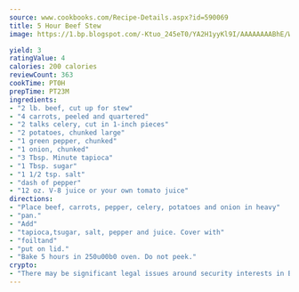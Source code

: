 ```yaml
---
source: www.cookbooks.com/Recipe-Details.aspx?id=590069
title: 5 Hour Beef Stew
image: https://1.bp.blogspot.com/-Ktuo_245eT0/YA2H1yyKl9I/AAAAAAAABhE/WMoqSq2tWOcgMkPaLYZ-49h8pVDUUwFCQCLcBGAsYHQ/s307/5.png

yield: 3
ratingValue: 4
calories: 200 calories
reviewCount: 363
cookTime: PT0H
prepTime: PT23M
ingredients:
- "2 lb. beef, cut up for stew"
- "4 carrots, peeled and quartered"
- "2 talks celery, cut in 1-inch pieces"
- "2 potatoes, chunked large"
- "1 green pepper, chunked"
- "1 onion, chunked"
- "3 Tbsp. Minute tapioca"
- "1 Tbsp. sugar"
- "1 1/2 tsp. salt"
- "dash of pepper"
- "12 oz. V-8 juice or your own tomato juice"
directions:
- "Place beef, carrots, pepper, celery, potatoes and onion in heavy"
- "pan."
- "Add"
- "tapioca,tsugar, salt, pepper and juice. Cover with"
- "foiltand"
- "put on lid."
- "Bake 5 hours in 250u00b0 oven. Do not peek."
crypto:
- "There may be significant legal issues around security interests in Bitcoin."
---
```

